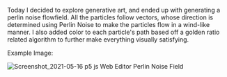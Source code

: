 Today I decided to explore generative art, and ended up with generating a perlin noise flowfield. All the particles follow vectors, whose direction is determined using Perlin Noise
to make the particles flow in a wind-like manner. I also added color to each particle's path based off a golden ratio related algorithm to further make everything visually satisfying.

Example Image:

![Screenshot_2021-05-16 p5 js Web Editor Perlin Noise Field](https://user-images.githubusercontent.com/81705278/118386523-040d0600-b5e6-11eb-9f4b-148306705018.png)
